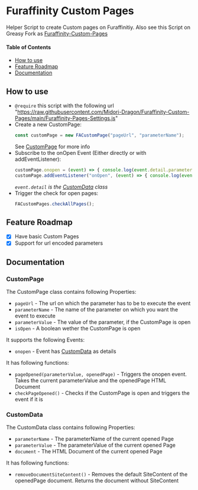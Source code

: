 # Furaffinity Custom Pages

Helper Script to create Custom pages on Furaffinitiy. Also see this Script on Greasy Fork as [Furaffinity-Custom-Pages](https://greasyfork.org/de/scripts/475041-furaffinity-custom-pages)

#### Table of Contents

- [How to use](#how-to-use)
- [Feature Roadmap](#feature-roadmap)
- [Documentation](#documentation)

## How to use

- `@require` this script with the following url "https://raw.githubusercontent.com/Midori-Dragon/Furaffinity-Custom-Pages/main/Furaffinity-Pages-Settings.js"
  <br>
- Create a new CustomPage:
  ```javascript
  const customPage = new FACustomPage("pageUrl", "parameterName");
  ```
  See [CustomPage](#custompage) for more info
  <br>
- Subscribe to the onOpen Event (Either directly or with addEventListener):
  ```javascript
  customPage.onopen = (event) => { console.log(event.detail.parameterValue) };
  customPage.addEventListener("onOpen", (event) => { console.log(event.detail.parameterValue) });
  ```
  _`event.detail` is the [CustomData](#customdata) class_
  <br>
- Trigger the check for open pages:
  ```javascript
  FACustomPages.checkAllPages();
  ```

## Feature Roadmap

- [x] Have basic Custom Pages
- [x] Support for url encoded parameters

## Documentation

### CustomPage

The CustomPage class contains following Properties:

- `pageUrl` - The url on which the parameter has to be to execute the event
- `parameterName` - The name of the parameter on which you want the event to execute
- `parameterValue` - The value of the parameter, if the CustomPage is open
- `isOpen` - A boolean wether the CustomPage is open

It supports the following Events:

- `onopen` - Event has [CustomData](#customdata) as details

It has following functions:

- `pageOpened(parameterValue, openedPage)` - Triggers the onopen event. Takes the current parameterValue and the openedPage HTML Document
- `checkPageOpened()` - Checks if the CustomPage is open and triggers the event if it is

### CustomData

The CustomData class contains following Properties:

- `parameterName` - The parameterName of the current opened Page
- `parameterValue` - The parameterValue of the current opened Page
- `document` - The HTML Document of the current opened Page

It has following functions:

- `removeDocumentSiteContent()` - Removes the default SiteContent of the openedPage document. Returns the document without SiteContent